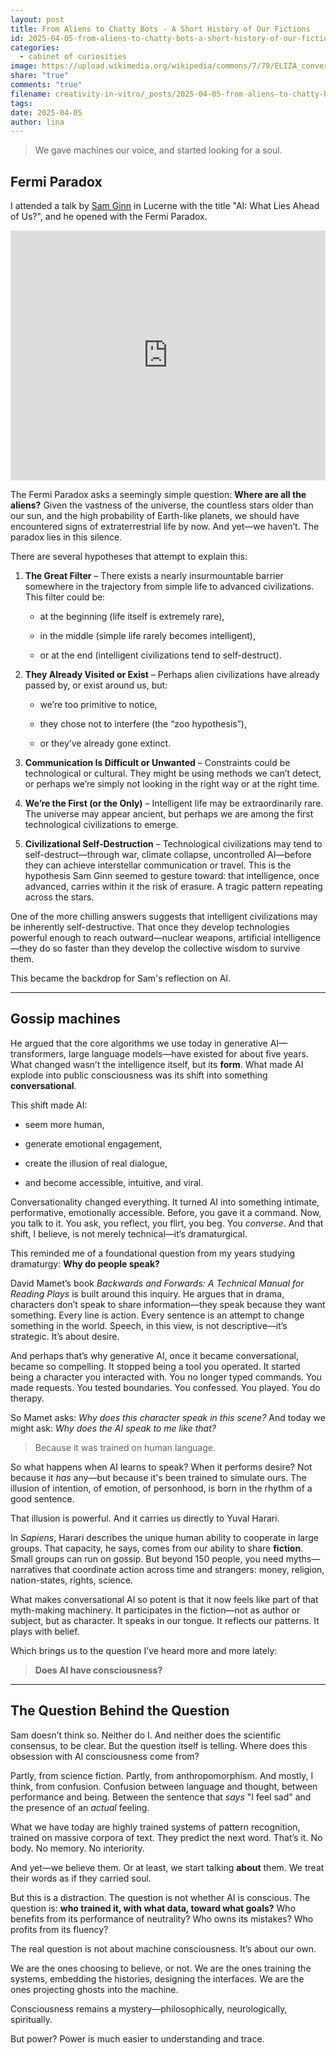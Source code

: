 ```yaml
---
layout: post
title: From Aliens to Chatty Bots - A Short History of Our Fictions
id: 2025-04-05-from-aliens-to-chatty-bots-a-short-history-of-our-fictions.md
categories:
  - cabinet of curiosities
image: https://upload.wikimedia.org/wikipedia/commons/7/79/ELIZA_conversation.png
share: "true"
comments: "true"
filename: creativity-in-vitro/_posts/2025-04-05-from-aliens-to-chatty-bots-a-short-history-of-our-fictions.md
tags: 
date: 2025-04-05
author: lina
---
```


> We gave machines our voice, and started looking for a soul.

## Fermi Paradox

I attended a talk by [Sam Ginn](https://www.linkedin.com/in/sam-ginn/) in Lucerne with the title "AI: What Lies Ahead of Us?", and he opened with the Fermi Paradox.

<iframe width="100%" height="400" src="https://www.youtube.com/embed/sNhhvQGsMEc" title="YouTube video player" frameborder="0" allow="accelerometer; autoplay; clipboard-write; encrypted-media; gyroscope; picture-in-picture" allowfullscreen></iframe>


The Fermi Paradox asks a seemingly simple question: **Where are all the aliens?** Given the vastness of the universe, the countless stars older than our sun, and the high probability of Earth-like planets, we should have encountered signs of extraterrestrial life by now. And yet—we haven’t. The paradox lies in this silence. 

There are several hypotheses that attempt to explain this:

1. **The Great Filter** – There exists a nearly insurmountable barrier somewhere in the trajectory from simple life to advanced civilizations. This filter could be:
    
    - at the beginning (life itself is extremely rare),
        
    - in the middle (simple life rarely becomes intelligent),
        
    - or at the end (intelligent civilizations tend to self-destruct).
        
2. **They Already Visited or Exist** – Perhaps alien civilizations have already passed by, or exist around us, but:
    
    - we’re too primitive to notice,
        
    - they chose not to interfere (the “zoo hypothesis”),
        
    - or they’ve already gone extinct.
        
3. **Communication Is Difficult or Unwanted** – Constraints could be technological or cultural. They might be using methods we can’t detect, or perhaps we’re simply not looking in the right way or at the right time.
    
4. **We’re the First (or the Only)** – Intelligent life may be extraordinarily rare. The universe may appear ancient, but perhaps we are among the first technological civilizations to emerge.
    
5. **Civilizational Self-Destruction** – Technological civilizations may tend to self-destruct—through war, climate collapse, uncontrolled AI—before they can achieve interstellar communication or travel. This is the hypothesis Sam Ginn seemed to gesture toward: that intelligence, once advanced, carries within it the risk of erasure. A tragic pattern repeating across the stars.


One of the more chilling answers suggests that intelligent civilizations may be inherently self-destructive. That once they develop technologies powerful enough to reach outward—nuclear weapons, artificial intelligence—they do so faster than they develop the collective wisdom to survive them.

This became the backdrop for Sam's reflection on AI.

---

## Gossip machines

He argued that the core algorithms we use today in generative AI—transformers, large language models—have existed for about five years. What changed wasn’t the intelligence itself, but its **form**. What made AI explode into public consciousness was its shift into something **conversational**.

This shift made AI:

- seem more human,
    
- generate emotional engagement,
    
- create the illusion of real dialogue,
    
- and become accessible, intuitive, and viral.


Conversationality changed everything. It turned AI into something intimate, performative, emotionally accessible. Before, you gave it a command. Now, you talk to it. You ask, you reflect, you flirt, you beg. You _converse_. And that shift, I believe, is not merely technical—it’s dramaturgical.

This reminded me of a foundational question from my years studying dramaturgy: **Why do people speak?**

David Mamet’s book _Backwards and Forwards: A Technical Manual for Reading Plays_ is built around this inquiry. He argues that in drama, characters don’t speak to share information—they speak because they want something. Every line is action. Every sentence is an attempt to change something in the world. Speech, in this view, is not descriptive—it’s strategic. It’s about desire.

And perhaps that’s why generative AI, once it became conversational, became so compelling. It stopped being a tool you operated. It started being a character you interacted with. You no longer typed commands. You made requests. You tested boundaries. You confessed. You played. You do therapy.

So Mamet asks: _Why does this character speak in this scene?_ And today we might ask: _Why does the AI speak to me like that?_

> Because it was trained on human language.


So what happens when AI learns to speak? When it performs desire? Not because it _has_ any—but because it's been trained to simulate ours. The illusion of intention, of emotion, of personhood, is born in the rhythm of a good sentence.

That illusion is powerful. And it carries us directly to Yuval Harari.

In _Sapiens_, Harari describes the unique human ability to cooperate in large groups. That capacity, he says, comes from our ability to share **fiction**. Small groups can run on gossip. But beyond 150 people, you need myths—narratives that coordinate action across time and strangers: money, religion, nation-states, rights, science.

What makes conversational AI so potent is that it now feels like part of that myth-making machinery. It participates in the fiction—not as author or subject, but as character. It speaks in our tongue. It reflects our patterns. It plays with belief.

Which brings us to the question I’ve heard more and more lately:

> **Does AI have consciousness?**

---

## The Question Behind the Question

Sam doesn’t think so. Neither do I. And neither does the scientific consensus, to be clear. But the question itself is telling. Where does this obsession with AI consciousness come from?

Partly, from science fiction. Partly, from anthropomorphism. And mostly, I think, from confusion. Confusion between language and thought, between performance and being. Between the sentence that _says_ "I feel sad" and the presence of an _actual_ feeling.

What we have today are highly trained systems of pattern recognition, trained on massive corpora of text. They predict the next word. That’s it. No body. No memory. No interiority.

And yet—we believe them. Or at least, we start talking **about** them. We treat their words as if they carried soul.

But this is a distraction. The question is not whether AI is conscious. The question is: **who trained it, with what data, toward what goals?** Who benefits from its performance of neutrality? Who owns its mistakes? Who profits from its fluency?

The real question is not about machine consciousness. It’s about our own.

We are the ones choosing to believe, or not. We are the ones training the systems, embedding the histories, designing the interfaces. We are the ones projecting ghosts into the machine.

Consciousness remains a mystery—philosophically, neurologically, spiritually.

But power? Power is much easier to understanding and trace.
